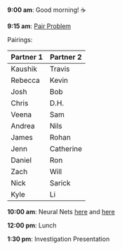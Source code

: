 
**9:00 am**: Good morning! :coffee:

**9:15 am**: [Pair Problem](pair-d3-histogram.md)

Pairings:

| Partner 1 | Partner 2 | 
|------|-----| 
| Kaushik | Travis | 
| Rebecca | Kevin | 
| Josh | Bob | 
| Chris | D.H. | 
| Veena | Sam | 
| Andrea | Nils | 
| James | Rohan | 
| Jenn | Catherine | 
| Daniel | Ron | 
| Zach | Will | 
| Nick | Sarick | 
| Kyle | Li | 

**10:00 am**: Neural Nets [here](Neural_network.pdf) and [here](Neural_Net_digits.ipynb)

**12:00 pm**: Lunch

**1:30 pm**: Investigation Presentation


